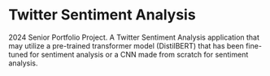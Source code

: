 # Twitter Sentiment Analysis
 2024 Senior Portfolio Project. A Twitter Sentiment Analysis application that may utilize a pre-trained transformer model (DistilBERT) that has been fine-tuned for sentiment analysis or a CNN made from scratch for sentiment analysis.
